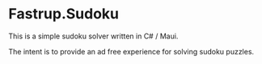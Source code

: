 # Fastrup.Sudoku

This is a simple sudoku solver written in C# / Maui.

The intent is to provide an ad free experience for solving sudoku puzzles.
